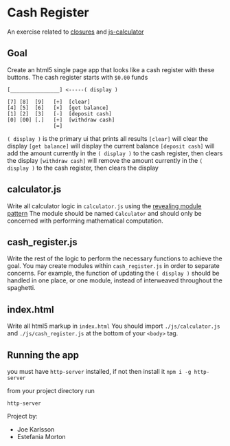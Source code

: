 # Cash Register

An exercise related to [closures](https://slides.com/theremix/closures) and [js-calculator](https://github.com/devleague/js-calculator)

## Goal

Create an html5 single page app that looks like a cash register with these buttons. The cash register starts with `$0.00` funds

```
[________________] <-----( display )

[7] [8]  [9]   [÷]  [clear]
[4] [5]  [6]   [×]  [get balance]
[1] [2]  [3]   [-]  [deposit cash]
[0] [00] [.]   [+]  [withdraw cash]
               [=]

```

`( display )` is the primary ui that prints all results
`[clear]` will clear the display
`[get balance]` will display the current balance
`[deposit cash]` will add the amount currently in the `( display )` to the cash register, then clears the display
`[withdraw cash]` will remove the amount currently in the `( display )` to the cash register, then clears the display

## calculator.js

Write all calculator logic in `calculator.js` using the [revealing module pattern](http://slides.com/jasonsewell/object-literals-and-ze-module-pattern)
The module should be named `Calculator` and should only be concerned with performing mathematical computation.

## cash_register.js

Write the rest of the logic to perform the necessary functions to achieve the goal.
You may create modules within `cash_register.js` in order to separate concerns.
For example, the function of updating the `( display )` should be handled in one place, or one module, instead of interweaved throughout the spaghetti.

## index.html

Write all html5 markup in `index.html`
You should import `./js/calculator.js` and `./js/cash_register.js` at the bottom of your `<body>` tag.

## Running the app

you must have `http-server` installed, if not then install it `npm i -g http-server`

from your project directory run

```
http-server
```

Project by:
- Joe Karlsson
- Estefania Morton